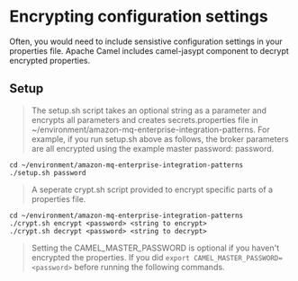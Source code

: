 # Encrypting configuration settings

Often, you would need to include sensistive configuration settings in your properties file. Apache Camel includes camel-jasypt component to decrypt encrypted properties.

## Setup

>The setup.sh script takes an optional string as a parameter and encrypts all parameters and creates secrets.properties file in ~/environment/amazon-mq-enterprise-integration-patterns. For example, if you run setup.sh above as follows, the broker parameters are all encrypted using the example master password: password. 

```
cd ~/environment/amazon-mq-enterprise-integration-patterns
./setup.sh password
```

>A seperate crypt.sh script provided to encrypt specific parts of a properties file.

```
cd ~/environment/amazon-mq-enterprise-integration-patterns
./crypt.sh encrypt <password> <string to encrypt>
./crypt.sh decrypt <password> <string to decrypt>
```

>Setting the CAMEL_MASTER_PASSWORD is optional if you haven't encrypted the properties. If you did ```export CAMEL_MASTER_PASSWORD=<password>``` before running the following commands.
